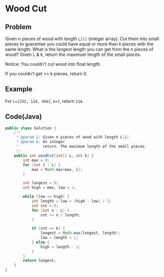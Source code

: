 # Wood Cut

## Problem

Given n pieces of wood with length `L[i]` (integer array). Cut them into small pieces to guarantee you could have equal or more than k pieces with the same length. What is the longest length you can get from the n pieces of wood? Given L & k, return the maximum length of the small pieces.

Notice: You couldn't cut wood into float length.

If you couldn't get >= k pieces, return 0.

## Example

For `L=[232, 124, 456]`, `k=7`, return `114`.

## Code(Java)

```java
public class Solution {
    /**
     * @param L: Given n pieces of wood with length L[i]
     * @param k: An integer
     *           return: The maximum length of the small pieces.
     */
    public int woodCut(int[] L, int k) {
        int max = 0;
        for (int i : L) {
            max = Math.max(max, i);
        }

        int longest = 0;
        int high = max, low = 1;

        while (low <= high) {
            int length = low + (high - low) / 2;
            int cnt = 0;
            for (int n : L) {
                cnt += n / length;
            }

            if (cnt >= k) {
                longest = Math.max(longest, length);
                low = length + 1;
            } else {
                high = length - 1;
            }
        }
        return longest;
    }
}
```
